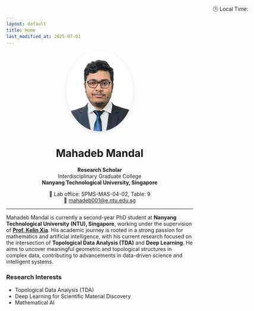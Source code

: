 ```yaml
---
layout: default
title: Home
last_modified_at: 2025-07-01
---
```


<!-- ⏱️ Clock in "navbar area" -->
<div style="position: absolute; top: 40px; right: 80px; font-size: 14px; z-index: 999;">
  🕒 Local Time: <span id="live-clock"></span>
</div>

<script>
  function updateClock() {
    const now = new Date();
    document.getElementById('live-clock').innerText = now.toLocaleTimeString();
  }
  setInterval(updateClock, 1000);
  updateClock(); // Run immediately
</script>


<!-- Main content -->
<div align="center">
  <img src="assets/images/profile.png" alt="Profile Photo" width="180" style="border-radius: 50%; box-shadow: 0 4px 10px rgba(0,0,0,0.1);" />
  
  <h1>Mahadeb Mandal</h1>

  <p><strong>Research Scholar</strong><br>
  Interdisciplinary Graduate College<br>
  <strong>Nanyang Technological University, Singapore</strong></p>
  <p>
    📍 Lab office: SPMS-MAS-04-02, Table: 9<br>
    📧 <a href="mailto:mahadeb001@e.ntu.edu.sg">mahadeb001@e.ntu.edu.sg</a>
  </p>
</div>

---

Mahadeb Mandal is currently a second-year PhD student at **Nanyang Technological University (NTU), Singapore**, working under the supervision of [**Prof. Kelin Xia**](https://personal.ntu.edu.sg/xiakelin/index.html). His academic journey is rooted in a strong passion for mathematics and artificial intelligence, with his current research focused on the intersection of **Topological Data Analysis (TDA)** and **Deep Learning**. He aims to uncover meaningful geometric and topological structures in complex data, contributing to advancements in data-driven science and intelligent systems.

### Research Interests

- Topological Data Analysis (TDA)
- Deep Learning for Scientific Material Discovery
- Mathematical AI
<!-- 💧 NTU Logo Watermark -->
<style>
  body::before {
    content: "";
    position: fixed;
    top: 0;
    left: 0;
    width: 12vw;
    height: 14vh;
    background-image: url('/assets/images/ntu_logo.png');
    background-repeat: no-repeat;
    background-position: center 95%;
    background-size: 50px;
    opacity: 0.05;
    z-index: 0;
    pointer-events: none;
    user-select: none;
  }
  /* Responsive scaling for small screens */
  @media (max-width: 600px) {
    body {
      font-size: 0.8rem; /* shrink text */
    }
    img {
      max-width: 30vw; /* smaller profile photo */
    }
    h1 {
      font-size: 1.2rem;
    }
    p {
      font-size: 0.9rem;
    }
  }
</style>
